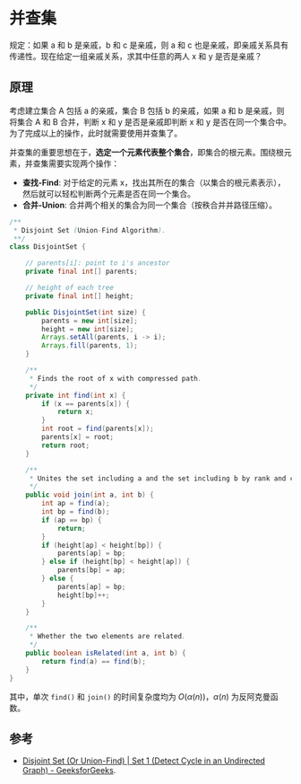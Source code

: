 # 并查集

规定：如果 a 和 b 是亲戚，b 和 c 是亲戚，则 a 和 c 也是亲戚，即亲戚关系具有传递性。现在给定一组亲戚关系，求其中任意的两人 x 和 y 是否是亲戚？

## 原理

考虑建立集合 A 包括 a 的亲戚，集合 B 包括 b 的亲戚，如果 a 和 b 是亲戚，则将集合 A 和 B 合并，判断 x 和 y 是否是亲戚即判断 x 和 y 是否在同一个集合中。为了完成以上的操作，此时就需要使用并查集了。

并查集的重要思想在于，**选定一个元素代表整个集合**，即集合的根元素。围绕根元素，并查集需要实现两个操作：

- **查找-Find**: 对于给定的元素 x，找出其所在的集合（以集合的根元素表示），然后就可以轻松判断两个元素是否在同一个集合。
- **合并-Union**: 合并两个相关的集合为同一个集合（按秩合并并路径压缩）。

```java
/**
 * Disjoint Set (Union-Find Algorithm).
 **/
class DisjointSet {

    // parents[i]: point to i's ancestor
    private final int[] parents;

    // height of each tree
    private final int[] height;

    public DisjointSet(int size) {
        parents = new int[size];
        height = new int[size];
        Arrays.setAll(parents, i -> i);
        Arrays.fill(parents, 1);
    }

    /**
     * Finds the root of x with compressed path.
     */
    private int find(int x) {
        if (x == parents[x]) {
            return x;
        }
        int root = find(parents[x]);
        parents[x] = root;
        return root;
    }

    /**
     * Unites the set including a and the set including b by rank and compresses path.
     */
    public void join(int a, int b) {
        int ap = find(a);
        int bp = find(b);
        if (ap == bp) {
            return;
        }
        if (height[ap] < height[bp]) {
            parents[ap] = bp;
        } else if (height[bp] < height[ap]) {
            parents[bp] = ap;
        } else {
            parents[ap] = bp;
            height[bp]++;
        }
    }

    /**
     * Whether the two elements are related.
     */
    public boolean isRelated(int a, int b) {
        return find(a) == find(b);
    }
}
```

其中，单次 `find()` 和 `join()` 的时间复杂度均为 $O(\alpha(n))$，$\alpha(n)$ 为反阿克曼函数。

## 参考

- [Disjoint Set (Or Union-Find) | Set 1 (Detect Cycle in an Undirected Graph) - GeeksforGeeks](https://www.geeksforgeeks.org/union-find/).
